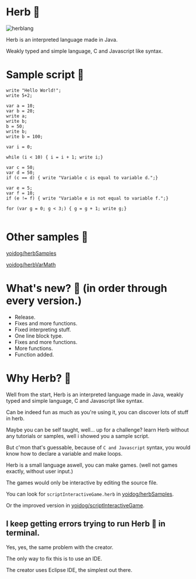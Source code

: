 # Herb :herb:
![herblang](https://user-images.githubusercontent.com/68444929/179524826-5a5b4e32-940c-4da2-bf4c-f5b00608107d.png)

Herb is an interpreted language made in Java.

Weakly typed and simple language, C and Javascript like syntax.

# Sample script :herb:
```
write "Hello World!";
write 5+2;

var a = 10;
var b = 20;
write a;
write b;
b = 50;
write b;
write b = 100;

var i = 0;

while (i < 10) { i = i + 1; write i;}

var c = 50;
var d = 50;
if (c == d) { write "Variable c is equal to variable d.";}

var e = 5;
var f = 10;
if (e != f) { write "Variable e is not equal to variable f.";}

for (var g = 0; g < 3;) { g = g + 1; write g;}
 
```
# Other samples :herb:
[yoidog/herbSamples](https://github.com/yoidog/herbSamples)

[yoidog/herbVarMath](https://github.com/yoidog/herbVarMath)

# What's new? :herb: (in order through every version.)
- Release.
- Fixes and more functions.
- Fixed interpreting stuff.
- One line block type.
- Fixes and more functions.
- More functions.
- Function added.

# Why Herb? :herb:
Well from the start, Herb is an interpreted language made in Java, weakly typed and simple language, C and Javascript like syntax.

Can be indeed fun as much as you're using it, you can discover lots of stuff in herb.

Maybe you can be self taught, well... up for a challenge? learn Herb without any tutorials or samples, well i showed you a sample script.

But c'mon that's guessable, because of `C and Javascript` syntax, you would know how to declare a variable and make loops.

Herb is a small language aswell, you can make games. (well not games exactly, without user input.)

The games would only be interactive by editing the source file.

You can look for `scriptInteractiveGame.herb` in [yoidog/herbSamples](https://github.com/yoidog/herbSamples/tree/main/Samples).

Or the improved version in [yoidog/scriptInteractiveGame](https://github.com/yoidog/scriptInteractiveGame).

## I keep getting errors trying to run Herb :herb: in terminal.
Yes, yes, the same problem with the creator.

The only way to fix this is to use an IDE.

The creator uses Eclipse IDE, the simplest out there.
